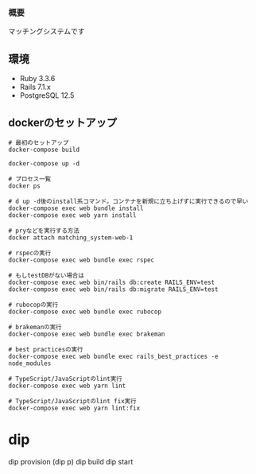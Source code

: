 ### 概要

マッチングシステムです

## 環境

- Ruby 3.3.6
- Rails 7.1.x
- PostgreSQL 12.5

## dockerのセットアップ

```
# 最初のセットアップ
docker-compose build

docker-compose up -d

# プロセス一覧
docker ps

# d up -d後のinstall系コマンド。コンテナを新規に立ち上げずに実行できるので早い
docker-compose exec web bundle install
docker-compose exec web yarn install

# pryなどを実行する方法
docker attach matching_system-web-1

# rspecの実行
docker-compose exec web bundle exec rspec

# もしtestDBがない場合は
docker-compose exec web bin/rails db:create RAILS_ENV=test
docker-compose exec web bin/rails db:migrate RAILS_ENV=test

# rubocopの実行
docker-compose exec web bundle exec rubocop

# brakemanの実行
docker-compose exec web bundle exec brakeman

# best practicesの実行
docker-compose exec web bundle exec rails_best_practices -e node_modules

# TypeScript/JavaScriptのlint実行
docker-compose exec web yarn lint

# TypeScript/JavaScriptのlint fix実行
docker-compose exec web yarn lint:fix
```

# dip
dip provision (dip p)
dip build
dip start
